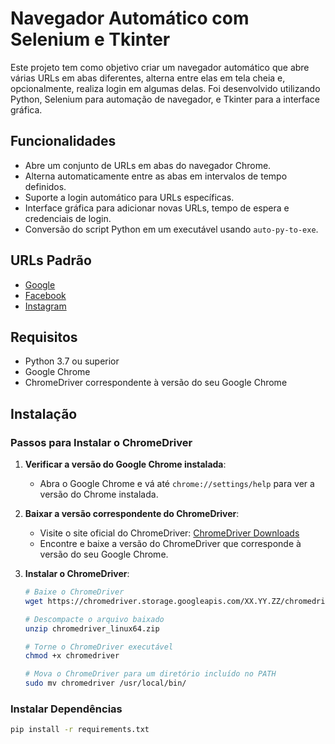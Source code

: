 # Navegador Automático com Selenium e Tkinter

Este projeto tem como objetivo criar um navegador automático que abre várias URLs em abas diferentes, alterna entre elas em tela cheia e, opcionalmente, realiza login em algumas delas. Foi desenvolvido utilizando Python, Selenium para automação de navegador, e Tkinter para a interface gráfica.

## Funcionalidades

- Abre um conjunto de URLs em abas do navegador Chrome.
- Alterna automaticamente entre as abas em intervalos de tempo definidos.
- Suporte a login automático para URLs específicas.
- Interface gráfica para adicionar novas URLs, tempo de espera e credenciais de login.
- Conversão do script Python em um executável usando `auto-py-to-exe`.

## URLs Padrão

- [Google](http://www.google.com)
- [Facebook](http://www.facebook.com)
- [Instagram](http://www.instagram.com)

## Requisitos

- Python 3.7 ou superior
- Google Chrome
- ChromeDriver correspondente à versão do seu Google Chrome

## Instalação

### Passos para Instalar o ChromeDriver

1. **Verificar a versão do Google Chrome instalada**:
    - Abra o Google Chrome e vá até `chrome://settings/help` para ver a versão do Chrome instalada.

2. **Baixar a versão correspondente do ChromeDriver**:
    - Visite o site oficial do ChromeDriver: [ChromeDriver Downloads](https://sites.google.com/a/chromium.org/chromedriver/downloads)
    - Encontre e baixe a versão do ChromeDriver que corresponde à versão do seu Google Chrome.

3. **Instalar o ChromeDriver**:
    ```bash
    # Baixe o ChromeDriver
    wget https://chromedriver.storage.googleapis.com/XX.YY.ZZ/chromedriver_linux64.zip  # substitua XX.YY.ZZ pela versão apropriada

    # Descompacte o arquivo baixado
    unzip chromedriver_linux64.zip

    # Torne o ChromeDriver executável
    chmod +x chromedriver

    # Mova o ChromeDriver para um diretório incluído no PATH
    sudo mv chromedriver /usr/local/bin/
    ```

### Instalar Dependências

```bash
pip install -r requirements.txt


